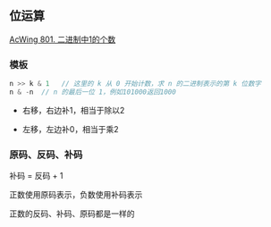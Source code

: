 

## 位运算

[AcWing 801. 二进制中1的个数](https://www.acwing.com/problem/content/803/)

### 模板

```cpp
n >> k & 1   // 这里的 k 从 0 开始计数，求 n 的二进制表示的第 k 位数字
n & -n  // n 的最后一位 1，例如101000返回1000
```

+ 右移，右边补1，相当于除以2

+ 左移，左边补0，相当于乘2

### 原码、反码、补码

补码 = 反码 + 1

正数使用原码表示，负数使用补码表示

正数的反码、补码、原码都是一样的





